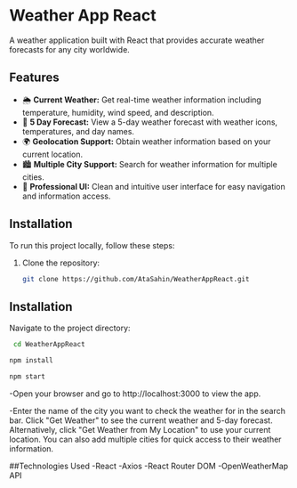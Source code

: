 # Weather App React


A weather application built with React that provides accurate weather forecasts for any city worldwide.

## Features

- 🌦️ **Current Weather:** Get real-time weather information including temperature, humidity, wind speed, and description.
- 📅 **5 Day Forecast:** View a 5-day weather forecast with weather icons, temperatures, and day names.
- 🌍 **Geolocation Support:** Obtain weather information based on your current location.
- 🏙️ **Multiple City Support:** Search for weather information for multiple cities.
- 🎨 **Professional UI:** Clean and intuitive user interface for easy navigation and information access.

## Installation

To run this project locally, follow these steps:

1. Clone the repository:

   ```bash
   git clone https://github.com/AtaSahin/WeatherAppReact.git
   
## Installation

Navigate to the project directory:

```bash
 cd WeatherAppReact
`````

```bash
npm install
`````

```bash
npm start
`````
-Open your browser and go to http://localhost:3000 to view the app.

-Enter the name of the city you want to check the weather for in the search bar.
Click "Get Weather" to see the current weather and 5-day forecast.
Alternatively, click "Get Weather from My Location" to use your current location.
You can also add multiple cities for quick access to their weather information.

##Technologies Used
-React
-Axios
-React Router DOM
-OpenWeatherMap API
